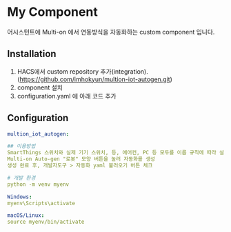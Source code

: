 # My Component

어시스턴트에 Multi-on 에서 연동방식을 자동화하는 custom component 입니다.

## Installation

1. HACS에서 custom repository 추가(integration).(https://github.com/imhokyun/multion-iot-autogen.git)
2. component 설치
3. configuration.yaml 에 아래 코드 추가

## Configuration

```yaml
multion_iot_autogen:

## 이용방법
SmartThings 스위치와 실제 기기 스위치, 등, 에어컨, PC 등 모두를 이름 규칙에 따라 설치 완료 후
Multi-on Auto-gen "로봇" 모양 버튼을 눌러 자동화를 생성
생성 완료 후, 개발자도구 > 자동화 yaml 불러오기 버튼 체크

# 개발 환경
python -m venv myenv

Windows:
myenv\Scripts\activate

macOS/Linux:
source myenv/bin/activate
```
